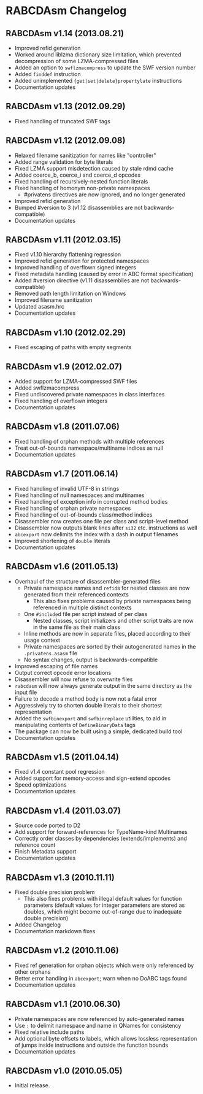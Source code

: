 RABCDAsm Changelog
==================

RABCDAsm v1.14 (2013.08.21)
---------------------------

 * Improved refid generation
 * Worked around liblzma dictionary size limitation, which prevented 
   decompression of some LZMA-compressed files
 * Added an option to `swflzmacompress` to update the SWF version number
 * Added `finddef` instruction
 * Added unimplemented `{get|set|delete}propertylate` instructions
 * Documentation updates

RABCDAsm v1.13 (2012.09.29)
---------------------------

 * Fixed handling of truncated SWF tags

RABCDAsm v1.12 (2012.09.08)
---------------------------

 * Relaxed filename sanitization for names like "controller"
 * Added range validation for byte literals
 * Fixed LZMA support misdetection caused by stale rdmd cache
 * Added coerce_b, coerce_i and coerce_d opcodes
 * Fixed handling of recursively-nested function literals
 * Fixed handling of homonym non-private namespaces
   * #privatens directives are now ignored, and no longer generated
 * Improved refid generation
 * Bumped #version to 3 (v1.12 disassemblies are not backwards-compatible)
 * Documentation updates

RABCDAsm v1.11 (2012.03.15)
---------------------------

 * Fixed v1.10 hierarchy flattening regression
 * Improved refid generation for protected namespaces
 * Improved handling of overflown signed integers
 * Fixed metadata handling (caused by error in ABC format specification)
 * Added #version directive (v1.11 disassemblies are not backwards-compatible)
 * Removed path length limitation on Windows
 * Improved filename sanitization
 * Updated asasm.hrc
 * Documentation updates

RABCDAsm v1.10 (2012.02.29)
---------------------------

 * Fixed escaping of paths with empty segments

RABCDAsm v1.9 (2012.02.07)
--------------------------

 * Added support for LZMA-compressed SWF files
 * Added swflzmacompress
 * Fixed undiscovered private namespaces in class interfaces
 * Fixed handling of overflown integers
 * Documentation updates

RABCDAsm v1.8 (2011.07.06)
--------------------------

 * Fixed handling of orphan methods with multiple references
 * Treat out-of-bounds namespace/multiname indices as null
 * Documentation updates

RABCDAsm v1.7 (2011.06.14)
--------------------------

 * Fixed handling of invalid UTF-8 in strings
 * Fixed handling of null namespaces and multinames
 * Fixed handling of exception info in corrupted method bodies
 * Fixed handling of orphan private namespaces
 * Fixed handling of out-of-bounds class/method indices
 * Disassembler now creates one file per class and script-level method
 * Disassembler now outputs blank lines after `si32` etc. instructions as well
 * `abcexport` now delimits the index with a dash in output filenames
 * Improved shortening of `double` literals
 * Documentation updates

RABCDAsm v1.6 (2011.05.13)
--------------------------

 * Overhaul of the structure of disassembler-generated files
   * Private namespace names and `refid`s for nested classes are now generated 
     from their referenced contexts
     * This also fixes problems caused by private namespaces being referenced 
       in multiple distinct contexts
   * One `#include`d file per script instead of per class
     * Nested classes, script initializers and other script traits are now in 
       the same file as their main class
   * Inline methods are now in separate files, placed according to their usage 
     context
   * Private namespaces are sorted by their autogenerated names in the 
     `.privatens.asasm` file
   * No syntax changes, output is backwards-compatible
 * Improved escaping of file names
 * Output correct opcode error locations
 * Disassembler will now refuse to overwrite files
 * `rabcdasm` will now always generate output in the same directory as the 
   input file
 * Failure to decode a method body is now not a fatal error
 * Aggressively try to shorten double literals to their shortest representation
 * Added the `swfbinexport` and `swfbinreplace` utilities, to aid in 
   manipulating contents of `DefineBinaryData` tags
 * The package can now be built using a simple, dedicated build tool
 * Documentation updates

RABCDAsm v1.5 (2011.04.14)
--------------------------

 * Fixed v1.4 constant pool regression
 * Added support for memory-access and sign-extend opcodes
 * Speed optimizations
 * Documentation updates

RABCDAsm v1.4 (2011.03.07)
--------------------------

 * Source code ported to D2
 * Add support for forward-references for TypeName-kind Multinames
 * Correctly order classes by dependencies (extends/implements) and reference 
   count
 * Finish Metadata support
 * Documentation updates

RABCDAsm v1.3 (2010.11.11)
--------------------------

 * Fixed double precision problem
   * This also fixes problems with illegal default values for function 
     parameters (default values for integer parameters are stored as doubles, 
     which might become out-of-range due to inadequate double precision)
 * Added Changelog
 * Documentation markdown fixes

RABCDAsm v1.2 (2010.11.06)
--------------------------

 * Fixed ref generation for orphan objects which were only referenced by other 
   orphans
 * Better error handling in `abcexport`; warn when no DoABC tags found
 * Documentation updates

RABCDAsm v1.1 (2010.06.30)
--------------------------

 * Private namespaces are now referenced by auto-generated names
 * Use `:` to delimit namespace and name in QNames for consistency
 * Fixed relative include paths
 * Add optional byte offsets to labels, which allows lossless representation 
   of jumps inside instructions and outside the function bounds
 * Documentation updates

RABCDAsm v1.0 (2010.05.05)
--------------------------

 * Initial release.

